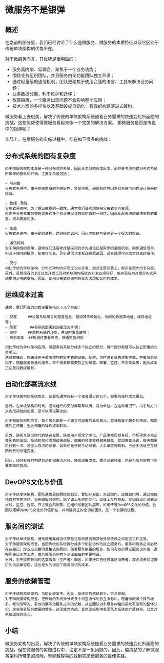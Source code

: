 # 微服务不是银弹

## 概述

在之前的部分里，我们已经讨论了什么是微服务，微服务的本质特征以及它区别于传统单块架构的优势所在。

对于微服务而言，其优势是很明显的：

- 服务高内聚、低耦合，聚焦于一个业务功能；
- 围绕业务组织团队，并且服务由全功能团队独立开发；
- 通过轻量级的通信机制，团队更聚焦于使用合适的语言、工具来解决业务问题；
- 业务数据分离，利于维护和迁移；
- 故障隔离，一个服务出现问题不会影响整个应用；
- 技术方案的多样性以及基础设施自动化，有效的构建演进式架构。

微服务看上去很美，解决了传统的单块架构系统随着业务需求的快速变化所面临的挑战，这些优势使得微服务看起来像一个完美的解决方案。 那微服务是否是传说中的银弹呢？

实际上，在微服务的实施过程中，存在如下很多的挑战：

## 分布式系统的固有复杂度

	由于微服务架构本身是一种分布式的系统，因此从交付的角度出发，必然要考虑构建分布式系统所带来的额外的开销，主要复杂度包括：

	- 可用性
	分布式系统中，由于网络本身的不确定性，譬如带宽、通信超时等因素对系统可用性设计带来的挑战。

	- 数据一致性
	分布式系统中，为了保证数据的一致性，通常我们会考虑使用分布式事务管理。
	但由于分布式事务管理需要跨多个结点来保证数据的瞬时一致性，因此比起传统的单块架构的事务，成本要高的多。

	- 性能
	分布式系统中，由于是跨进程、跨网络的调用，因此性能的考量也是一个很大的挑战。

	- 通信机制
	对于跨网络的调用，通常我们还要考虑是采用同步的通信还是异步的通信机制。同步通信简单，但对于耗时的操作，阻塞时间长。异步通信请求发送完就返回，适合处理时间成本较高的操作。

	- 交付
	相比传统的单块架构，分布式架构的实现无论从开发、测试还是部署上，都存在很大的复杂度。
	另外，虽然现有的IDE以及开发工具对单块架构系统的开发支持较好，但并没有为开发分布式系统提供足够的支持。因此，使用分布式的架构将会大大增加交付的成本。

## 运维成本过高

	通常，我们所说的运维主要包括以下几个方面：

	- 配置     ##设置系统相关的配置信息，譬如其依赖地址、访问的数据库地址、缓存地址等；
	- 部署 	  ##将系统部署到到指定的环境；
	- 监控     ##监控系统的环境，并及时发现故障；
	- 日志收集  ##能通过查看日志，快速定位问题

	相比传统的单块架构应用，微服务将系统分成多个独立的部分，每个部分都是可以独立部署的业务单元。
	这就意味着，原来适用于单块架构的集中式的部署、配置、监控或者日志收集方式，在微服务架构下，随着服务数量的增多，每个服务都需要独立的配置、部署、监控、日志收集等，因此成本正在呈指数级增长。


## 自动化部署流水线
	
	对于单块架构的系统而言，部署包通常只有一个或者很少的几个，部署的操作成本很低。

	另外，在单块架构的时代，通常组织的交付周期都以周、月为单位。在这种情况下，由手动方式来完成系统的部署，是可以满足需求的。
		
	对于微服务架构而言，每个服务都是一个独立可部署的业务单元，意味着每个服务的修改，都需要独立部署，因此部署的操作成本较高。

	另外，随着互联网时代的快速发展，随着用户需求个性化、产品生命周期变短、市场需求不稳定等因素的出现，系统的交付周期越来越短，部署的频率变得越来越高，譬如像亚马逊，每天都要执行数十次、甚至上百次的部署，如果还是依赖手动部署、人工审查等机制，已经无法适应互联网时代的快速变化。

	因此，如何有效的构建自动化部署流水线，降低部署成本、提高部署频率，也是为服务架构下需要面临的挑战。	

## DevOPS文化与价值

	对于传统单块架构，团队通常是按照技能划分。譬如开发部、测试部门、运维部门等，通过完成项目的方式协作。采用微服务架构，除了如上所述的交付、运维上存在挑战，譬如自动化部署流水线，监控、告警、日志聚合机制等。在组织或者团队层面，如何传递DevOPS文化的价值，让团队理解DevOPS文化的价值所在，并构建真正的全功能团队，是一个长期的过程。

## 服务间的测试

	对于传统单块架构，通常使用集成测试来验证系统是否和其他外部依赖之间能否工作正常。
	对于微服务架构而言，当把传统的系统拆分成多个相互协作的独立服务后，服务和服务之间必然存在接口，即双方交换消息格式的契约。随着服务数量的增多，如何有效的保证服务之间能一直按照接口正常工作，成为微服务架构下测试面临的主要挑战。
	另外，对于提供数据的这类服务（生产者）而言，如果接口已经暴露给消费者，那必须要保证接口的向后兼容性，这也极大的增加了服务测试的成本。


## 服务的依赖管理

	对于传统的单块架构，功能比较集中。因此，系统间的依赖较少，容易理解。
	对于微服务架构而言，把传统的系统拆分成多个相互协作的独立服务后，随着微服务个数的增多，如何清晰的、有效的展示微服务之间的依赖，并让团队对多服务构建的系统有清晰的整体认识，这会随着服务数量的增多，逐渐成为挑战，其也直接影响着团队对系统的扩展效率、以及对系统运维的信心。

## 小结

微服务架构的出现，解决了传统的单块架构系统随着业务需求的快速变化所面临的挑战。但在微服务的实施过程中，注定不是一帆风顺的。因此，越清楚的了解微服务架构所带来的风险，就能越容易的找到实施微服务的最佳实践。
